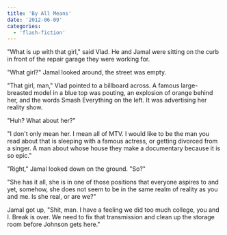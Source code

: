 ```yaml
---
title: 'By All Means'
date: '2012-06-09'
categories:
  - 'flash-fiction'
---
```


"What is up with that girl," said Vlad. He and Jamal were sitting on the curb in
front of the repair garage they were working for.

"What girl?" Jamal looked around, the street was empty.

"That girl, man," Vlad pointed to a billboard across. A famous large-breasted
model in a blue top was pouting, an explosion of orange behind her, and the
words Smash Everything on the left. It was advertising her reality show.

"Huh? What about her?"

"I don't only mean her. I mean all of MTV. I would like to be the man you read
about that is sleeping with a famous actress, or getting divorced from a singer.
A man about whose house they make a documentary because it is so epic."

"Right," Jamal looked down on the ground. "So?"

"She has it all, she is in one of those positions that everyone aspires to and
yet, somehow, she does not seem to be in the same realm of reality as you and
me. Is she real, or are we?"

Jamal got up, "Shit, man. I have a feeling we did too much college, you and I.
Break is over. We need to fix that transmission and clean up the storage room
before Johnson gets here."
